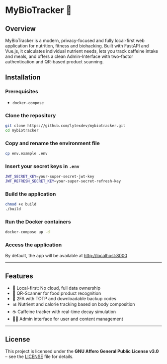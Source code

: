 # MyBioTracker 🧬

## Overview

MyBioTracker is a modern, privacy-focused and fully local-first web application for nutrition, fitness and biohacking. Built with FastAPI and Vue.js, it calculates individual nutrient needs, lets you track caffeine intake and meals, and offers a clean Admin-Interface with two-factor authentication and QR-based product scanning.

## Installation

### Prerequisites

- `docker-compose`

### Clone the repository

```bash
git clone https://github.com/lytexdev/mybiotracker.git
cd mybiotracker
```

### Copy and rename the environment file

```bash
cp env.example .env
```

### Insert your secret keys in `.env`

```bash
JWT_SECRET_KEY=your-super-secret-jwt-key
JWT_REFRESH_SECRET_KEY=your-super-secret-refresh-key
```

### Build the application

```bash
chmod +x build
./build
```

### Run the Docker containers

```bash
docker-compose up -d
```

### Access the application
By default, the app will be available at [http://localhost:8000](http://localhost:8000)

---

## Features

* 🌿 Local-first: No cloud, full data ownership
* 📸 QR-Scanner for food product recognition
* 🔐 2FA with TOTP and downloadable backup codes
* 📊 Nutrient and calorie tracking based on body composition
* ☕ Caffeine tracker with real-time decay simulation
* 🧑‍💻 Admin interface for user and content management

---

## License

This project is licensed under the **GNU Affero General Public License v3.0** – see the [LICENSE](LICENSE) file for details.
